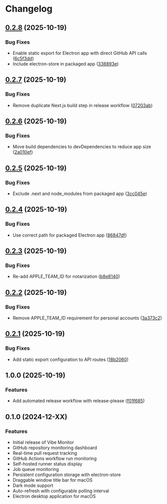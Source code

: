 # Changelog

## [0.2.8](https://github.com/hiragram/vibe-monitor/compare/v0.2.7...v0.2.8) (2025-10-19)


### Bug Fixes

* Enable static export for Electron app with direct GitHub API calls ([6c5f3dd](https://github.com/hiragram/vibe-monitor/commit/6c5f3dd3a6641543180fb47a22f3aae2a0ed6f22))
* Include electron-store in packaged app ([338893e](https://github.com/hiragram/vibe-monitor/commit/338893e60768e381aa79dbbf35764e72622fe42c))

## [0.2.7](https://github.com/hiragram/vibe-monitor/compare/v0.2.6...v0.2.7) (2025-10-19)


### Bug Fixes

* Remove duplicate Next.js build step in release workflow ([07203ab](https://github.com/hiragram/vibe-monitor/commit/07203aba98696d21db417bd08e2cb9afb9ed5d2e))

## [0.2.6](https://github.com/hiragram/vibe-monitor/compare/v0.2.5...v0.2.6) (2025-10-19)


### Bug Fixes

* Move build dependencies to devDependencies to reduce app size ([2a010ef](https://github.com/hiragram/vibe-monitor/commit/2a010efde4900c4383a01467ed2a65965fcbe3dc))

## [0.2.5](https://github.com/hiragram/vibe-monitor/compare/v0.2.4...v0.2.5) (2025-10-19)


### Bug Fixes

* Exclude .next and node_modules from packaged app ([3cc045e](https://github.com/hiragram/vibe-monitor/commit/3cc045e0be26957276902848f6801686c5720b8f))

## [0.2.4](https://github.com/hiragram/vibe-monitor/compare/v0.2.3...v0.2.4) (2025-10-19)


### Bug Fixes

* Use correct path for packaged Electron app ([86847df](https://github.com/hiragram/vibe-monitor/commit/86847df4e0539f8f3086c6367c6c484f3f037ff8))

## [0.2.3](https://github.com/hiragram/vibe-monitor/compare/v0.2.2...v0.2.3) (2025-10-19)


### Bug Fixes

* Re-add APPLE_TEAM_ID for notarization ([b8e8140](https://github.com/hiragram/vibe-monitor/commit/b8e8140b7bde8dcfb264e93121438a7e8b3b2208))

## [0.2.2](https://github.com/hiragram/vibe-monitor/compare/v0.2.1...v0.2.2) (2025-10-19)


### Bug Fixes

* Remove APPLE_TEAM_ID requirement for personal accounts ([3a373c2](https://github.com/hiragram/vibe-monitor/commit/3a373c2c472d52dd139dc314dd81cfd73323a5b6))

## [0.2.1](https://github.com/hiragram/vibe-monitor/compare/v0.2.0...v0.2.1) (2025-10-19)


### Bug Fixes

* Add static export configuration to API routes ([18b2060](https://github.com/hiragram/vibe-monitor/commit/18b20609553389433ef4d77d8c666fe5a1cfeb8c))

## 1.0.0 (2025-10-19)


### Features

* Add automated release workflow with release-please ([f01f685](https://github.com/hiragram/vibe-monitor/commit/f01f685c2fa337880fa03d76560ede56427aa4d3))

## 0.1.0 (2024-12-XX)

### Features

* Initial release of Vibe Monitor
* GitHub repository monitoring dashboard
* Real-time pull request tracking
* GitHub Actions workflow run monitoring
* Self-hosted runner status display
* Job queue monitoring
* Persistent configuration storage with electron-store
* Draggable window title bar for macOS
* Dark mode support
* Auto-refresh with configurable polling interval
* Electron desktop application for macOS
